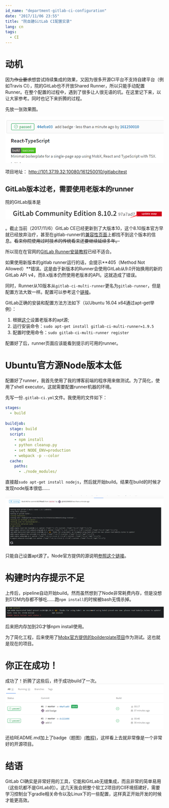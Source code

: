 ```yaml
---
id_name: "department-gitlab-ci-configuration"
date: "2017/11/06 23:55"
title: "院自建GitLab CI配置实录"
lang: cn
tags:
  - CI
---
```


# 动机

因为~~作业要求~~想尝试持续集成的效果，又因为很多开源CI平台不支持自建平台（例如Travis CI），院的GitLab也不开放Shared Runner，所以只能手动配置Runner。在整个配置的过程中，遇到了很多让人很无语的坑。在这里记下来，以让大家参考。同时也记下来折腾的过程。

先放一张效果图。

![](./buildsuccess.png)

项目地址：
http://101.37.19.32:10080/161250010/gitlabcitest

## GitLab版本过老，需要使用老版本的runner

院的GitLab版本是

![](./gitlabversion.png)

。截止当前（2017/11/6）GitLab CE已经更新到了大版本10，这个8.10版本官方早就已经放弃治疗，甚至在gitlab-runner的[兼容性页面](https://docs.gitlab.com/runner/index.html#compatibility-chart)上都找不到这个版本的信息。~~看来你院使用过时技术的传统看来还要继续延续多年。~~

所以现在在官网的[GitLab Runner安装教程](https://docs.gitlab.com/runner/install/linux-repository.html)已经不适合。

如果使用新版本的gitlab runner运行的话，会提示**405（Method Not Allowed）**错误。这是由于新版本的Runner会使用GitLab从9.0开始换用的新的GitLab API v4，而8.x版本仍然使用老版本的API。这就造成了错误。

同时，Runner从10版本从`gitlab-ci-multi-runner`更名为`gitlab-runner`，但是配置方法大致一样。配置可以参考这个[链接](https://docs.gitlab.com/runner/register/index.html)。

GitLab正确的安装和配置方法方法如下（以Ubuntu 16.04 x64通过apt-get举例）：

1. 根据[这个](https://docs.gitlab.com/runner/install/old.html)设置老版本的apt源;
2. 运行安装命令：`sudo apt-get install gitlab-ci-multi-runner=1.9.5`
3. 配置时使用命令：`sudo gitlab-ci-multi-runner register`

配置好了后，runner页面应该能看到提示的可用的runner。


# Ubuntu官方源Node版本太低

配置好了runner，我首先使用了我的博客前端的程序用来做测试。为了简化，使用了shell executor。这就需要配置runner机器的环境。

先写一份`.gitlab-ci.yml`文件。我使用的文件如下：
```yaml
stages:
  - build

buildjob:
  stage: build
  script:
    - npm install
    - python cleanup.py
    - set NODE_ENV=production
    - webpack -p --color
  cache:
    paths:
      - ./node_modules/
```
直接敲`sudo apt-get install nodejs`，然后就开始build。结果在build的时候才发现node版本很低……


![](./lownodeversion.png)

只能自己设置apt源了。Node官方提供的源说明[参照这个链接](https://nodejs.org/en/download/package-manager/)。


# 构建时内存提示不足


上传后，pipeline自动开始build。然而虽然想到了Node非常耗费内存，但是没想到512M内存都不够吃……跑`npm install`的时候被bash无情杀掉。

![](./notenoughmem.png)

后来把内存加到2G才够npm install使用。

为了简化工程，后来使用了[Mobx官方提供的boilderplate项目](https://github.com/mobxjs/mobx-react-typescript-boilerplate.git)作为测试。这也就是现在的项目。

# 你正在成功！

成功了！折腾了这些后，终于成功build了一次。
![](./buildstatus.png)

还给README.md加上了badge（题图）[(教程)](https://docs.gitlab.com/ee/ci/pipelines.html#badges)，这样看上去就非常像是一个非常好的开源项目。

# 结语

GitLab CI确实是非常好用的工具，它能和GitLab无缝集成，而且非常的简单易用（这些坑都不是GitLab的）。这几天我会把整个软工2项目的CI环境搭建好，需要学习控制台下gradle相关命令以及Linux下的一些配置，这样真正开始开发的时候才能更高效。
